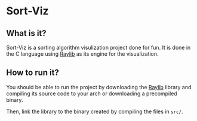 # Sort-Viz

## What is it?

Sort-Viz is a sorting algorithm visulization project done for fun. It is done in the C language using [Raylib](https://www.raylib.com/) as its engine for the visualization.

## How to run it?

You should be able to run the project by downloading the [Raylib](https://github.com/raysan5/raylib?tab=readme-ov-file#build-and-installation) library and compiling its source code to your arch or downloading a precompiled binary.

Then, link the library to the binary created by compiling the files in `src/`.
